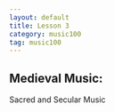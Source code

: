 ```yaml
---
layout: default
title: Lesson 3
category: music100
tag: music100
---
```


## Medieval Music:

Sacred and Secular Music
